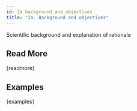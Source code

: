 ```yaml
---
id: 2a_background_and_objectives
title: "2a. Background and objectives"
---
```

Scientific background and explanation of rationale

## Read More

{readmore}

## Examples

{examples}